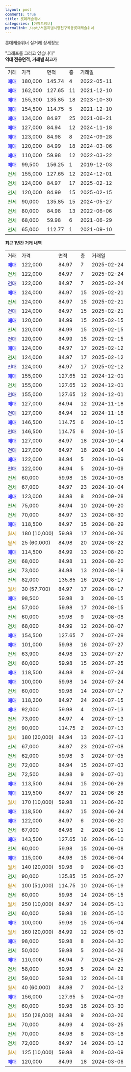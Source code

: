 ```yaml
---
layout: post
comments: true
title: 롯데캐슬위너
categories: [아파트정보]
permalink: /apt/서울특별시양천구목동롯데캐슬위너
---
```


롯데캐슬위너 실거래 상세정보

<script type="text/javascript">
  google.charts.load('current', {'packages':['line', 'corechart']});
  google.charts.setOnLoadCallback(drawChart);

  function drawChart() {
    var data = new google.visualization.DataTable();
    data.addColumn('date', '거래일');
    data.addColumn('number', "매매");
    data.addColumn('number', "전세");
    data.addColumn('number', "전매");

    data.addRows([[new Date(Date.parse("2025-02-24")), 122000, null, null], [new Date(Date.parse("2025-02-24")), null, 122000, null], [new Date(Date.parse("2025-02-24")), null, null, 122000], [new Date(Date.parse("2025-02-21")), 124000, null, null], [new Date(Date.parse("2025-02-21")), null, 124000, null], [new Date(Date.parse("2025-02-21")), null, null, 124000], [new Date(Date.parse("2025-02-15")), 120000, null, null], [new Date(Date.parse("2025-02-15")), null, 120000, null], [new Date(Date.parse("2025-02-15")), null, null, 120000], [new Date(Date.parse("2025-02-12")), 124000, null, null], [new Date(Date.parse("2025-02-12")), null, 124000, null], [new Date(Date.parse("2025-02-12")), null, null, 124000], [new Date(Date.parse("2024-12-01")), 155000, null, null], [new Date(Date.parse("2024-12-01")), null, 155000, null], [new Date(Date.parse("2024-12-01")), null, null, 155000], [new Date(Date.parse("2024-11-18")), 127000, null, null], [new Date(Date.parse("2024-11-18")), null, null, 127000], [new Date(Date.parse("2024-10-15")), 146500, null, null], [new Date(Date.parse("2024-10-15")), null, null, 146500], [new Date(Date.parse("2024-10-14")), 127000, null, null], [new Date(Date.parse("2024-10-14")), null, null, 127000], [new Date(Date.parse("2024-10-09")), 122000, null, null], [new Date(Date.parse("2024-10-09")), null, null, 122000], [new Date(Date.parse("2024-10-08")), null, 60000, null], [new Date(Date.parse("2024-10-04")), null, 67000, null], [new Date(Date.parse("2024-09-28")), 123000, null, null], [new Date(Date.parse("2024-09-20")), null, 75000, null], [new Date(Date.parse("2024-08-30")), null, 70000, null], [new Date(Date.parse("2024-08-29")), 118500, null, null], [new Date(Date.parse("2024-08-26")), null, null, null], [new Date(Date.parse("2024-08-22")), null, null, null], [new Date(Date.parse("2024-08-20")), 114500, null, null], [new Date(Date.parse("2024-08-20")), null, 68000, null], [new Date(Date.parse("2024-08-19")), null, 73000, null], [new Date(Date.parse("2024-08-17")), null, 82000, null], [new Date(Date.parse("2024-08-17")), null, null, null], [new Date(Date.parse("2024-08-15")), 98500, null, null], [new Date(Date.parse("2024-08-15")), null, 57000, null], [new Date(Date.parse("2024-08-08")), null, 60000, null], [new Date(Date.parse("2024-08-07")), null, 68000, null], [new Date(Date.parse("2024-07-29")), 154500, null, null], [new Date(Date.parse("2024-07-27")), 101000, null, null], [new Date(Date.parse("2024-07-27")), null, 63900, null], [new Date(Date.parse("2024-07-25")), null, 60000, null], [new Date(Date.parse("2024-07-24")), 118500, null, null], [new Date(Date.parse("2024-07-24")), 100000, null, null], [new Date(Date.parse("2024-07-17")), null, 60000, null], [new Date(Date.parse("2024-07-15")), 118200, null, null], [new Date(Date.parse("2024-07-13")), 92000, null, null], [new Date(Date.parse("2024-07-13")), null, 73000, null], [new Date(Date.parse("2024-07-13")), null, 90000, null], [new Date(Date.parse("2024-07-13")), null, null, null], [new Date(Date.parse("2024-07-08")), null, 67000, null], [new Date(Date.parse("2024-07-05")), null, 62000, null], [new Date(Date.parse("2024-07-03")), null, 72000, null], [new Date(Date.parse("2024-07-01")), null, 72500, null], [new Date(Date.parse("2024-06-29")), 113500, null, null], [new Date(Date.parse("2024-06-28")), 119500, null, null], [new Date(Date.parse("2024-06-26")), null, null, null], [new Date(Date.parse("2024-06-24")), 118500, null, null], [new Date(Date.parse("2024-06-20")), 122000, null, null], [new Date(Date.parse("2024-06-11")), null, 67000, null], [new Date(Date.parse("2024-06-10")), 143500, null, null], [new Date(Date.parse("2024-06-08")), null, 60000, null], [new Date(Date.parse("2024-06-04")), 115000, null, null], [new Date(Date.parse("2024-06-03")), null, null, null], [new Date(Date.parse("2024-05-27")), null, 90000, null], [new Date(Date.parse("2024-05-19")), null, null, null], [new Date(Date.parse("2024-05-15")), null, 60000, null], [new Date(Date.parse("2024-05-11")), null, null, null], [new Date(Date.parse("2024-05-10")), null, 60000, null], [new Date(Date.parse("2024-05-04")), 100000, null, null], [new Date(Date.parse("2024-05-03")), null, null, null], [new Date(Date.parse("2024-04-30")), 98000, null, null], [new Date(Date.parse("2024-04-26")), null, 50000, null], [new Date(Date.parse("2024-04-25")), 110000, null, null], [new Date(Date.parse("2024-04-22")), null, 58000, null], [new Date(Date.parse("2024-04-18")), null, 59000, null], [new Date(Date.parse("2024-04-12")), null, null, null], [new Date(Date.parse("2024-04-09")), 156000, null, null], [new Date(Date.parse("2024-03-30")), null, 60000, null], [new Date(Date.parse("2024-03-26")), null, null, null], [new Date(Date.parse("2024-03-25")), null, 70000, null], [new Date(Date.parse("2024-03-18")), null, 70000, null], [new Date(Date.parse("2024-03-12")), null, 72000, null], [new Date(Date.parse("2024-03-09")), null, null, null], [new Date(Date.parse("2024-03-06")), 120000, null, null]]);

    var options = {
      hAxis: {
        format: 'yyyy/MM/dd'
      },    
      lineWidth: 0,
      pointsVisible: true,    
      title: '최근 1년간 유형별 실거래가 분포',
      legend: { position: 'bottom' }
    };

    var formatter = new google.visualization.NumberFormat({pattern:'###,###'} );
    formatter.format(data, 1);
    formatter.format(data, 2);
    
    setTimeout(function() {
        var chart = new google.visualization.LineChart(document.getElementById('columnchart_material'));
        chart.draw(data, (options));
        document.getElementById('loading').style.display = 'none';
    }, 200);
  }
</script>


<div id="loading" style="z-index:20; display: block; margin-left: 0px">"그래프를 그리고 있습니다"</div>
<div id="columnchart_material" style="width: 95%; margin-left: 0px; display: block"></div>
<!-- contents start -->
<b>역대 전용면적, 거래별 최고가</b>
<table class="sortable">
    <tr>
      <td>거래</td>
      <td>가격</td>
      <td>면적</td>
      <td>층</td>
      <td>거래일</td>
    </tr>
        <tr>
          <td><a style="color: blue">매매</a></td>
          <td>180,000</td>
          <td>145.74</td>
          <td>4</td>
          <td>2022-05-11</td>
        </tr>            <tr>
          <td><a style="color: blue">매매</a></td>
          <td>162,000</td>
          <td>127.65</td>
          <td>11</td>
          <td>2021-12-10</td>
        </tr>            <tr>
          <td><a style="color: blue">매매</a></td>
          <td>155,300</td>
          <td>135.85</td>
          <td>18</td>
          <td>2023-10-30</td>
        </tr>            <tr>
          <td><a style="color: blue">매매</a></td>
          <td>154,500</td>
          <td>114.75</td>
          <td>5</td>
          <td>2021-12-10</td>
        </tr>            <tr>
          <td><a style="color: blue">매매</a></td>
          <td>134,000</td>
          <td>84.97</td>
          <td>25</td>
          <td>2021-06-21</td>
        </tr>            <tr>
          <td><a style="color: blue">매매</a></td>
          <td>127,000</td>
          <td>84.94</td>
          <td>12</td>
          <td>2024-11-18</td>
        </tr>            <tr>
          <td><a style="color: blue">매매</a></td>
          <td>123,000</td>
          <td>84.98</td>
          <td>8</td>
          <td>2024-09-28</td>
        </tr>            <tr>
          <td><a style="color: blue">매매</a></td>
          <td>120,000</td>
          <td>84.99</td>
          <td>18</td>
          <td>2024-03-06</td>
        </tr>            <tr>
          <td><a style="color: blue">매매</a></td>
          <td>110,000</td>
          <td>59.98</td>
          <td>12</td>
          <td>2022-03-22</td>
        </tr>            <tr>
          <td><a style="color: blue">매매</a></td>
          <td>99,500</td>
          <td>156.25</td>
          <td>1</td>
          <td>2019-12-03</td>
        </tr>        
        <tr>
              <td><a style="color: darkgreen">전세</a></td>
              <td>155,000</td>
              <td>127.65</td>
              <td>12</td>
              <td>2024-12-01</td>
            </tr>            <tr>
              <td><a style="color: darkgreen">전세</a></td>
              <td>124,000</td>
              <td>84.97</td>
              <td>17</td>
              <td>2025-02-12</td>
            </tr>            <tr>
              <td><a style="color: darkgreen">전세</a></td>
              <td>120,000</td>
              <td>84.99</td>
              <td>15</td>
              <td>2025-02-15</td>
            </tr>            <tr>
              <td><a style="color: darkgreen">전세</a></td>
              <td>90,000</td>
              <td>135.85</td>
              <td>15</td>
              <td>2024-05-27</td>
            </tr>            <tr>
              <td><a style="color: darkgreen">전세</a></td>
              <td>80,000</td>
              <td>84.98</td>
              <td>13</td>
              <td>2022-06-06</td>
            </tr>            <tr>
              <td><a style="color: darkgreen">전세</a></td>
              <td>68,000</td>
              <td>59.98</td>
              <td>6</td>
              <td>2021-06-29</td>
            </tr>            <tr>
              <td><a style="color: darkgreen">전세</a></td>
              <td>65,000</td>
              <td>112.77</td>
              <td>1</td>
              <td>2021-09-10</td>
            </tr>        
    
</table>

<b>최근 1년간 거래 내역</b>

<table class="sortable">
    <tr>
      <td>거래</td>
      <td>가격</td>
      <td>면적</td>
      <td>층</td>
      <td>거래일</td>
    </tr>
    <tr>
      <td><a style="color: blue">매매</a></td>
      <td>122,000</td>
      <td>84.97</td>
      <td>7</td>
      <td>2025-02-24</td>
    </tr>          <tr>
      <td><a style="color: darkgreen">전세</a></td>
      <td>122,000</td>
      <td>84.97</td>
      <td>7</td>
      <td>2025-02-24</td>
    </tr>          <tr>
      <td><a style="color: darkblue">전매</a></td>
      <td>122,000</td>
      <td>84.97</td>
      <td>7</td>
      <td>2025-02-24</td>
    </tr>          <tr>
      <td><a style="color: blue">매매</a></td>
      <td>124,000</td>
      <td>84.97</td>
      <td>15</td>
      <td>2025-02-21</td>
    </tr>          <tr>
      <td><a style="color: darkgreen">전세</a></td>
      <td>124,000</td>
      <td>84.97</td>
      <td>15</td>
      <td>2025-02-21</td>
    </tr>          <tr>
      <td><a style="color: darkblue">전매</a></td>
      <td>124,000</td>
      <td>84.97</td>
      <td>15</td>
      <td>2025-02-21</td>
    </tr>          <tr>
      <td><a style="color: blue">매매</a></td>
      <td>120,000</td>
      <td>84.99</td>
      <td>15</td>
      <td>2025-02-15</td>
    </tr>          <tr>
      <td><a style="color: darkgreen">전세</a></td>
      <td>120,000</td>
      <td>84.99</td>
      <td>15</td>
      <td>2025-02-15</td>
    </tr>          <tr>
      <td><a style="color: darkblue">전매</a></td>
      <td>120,000</td>
      <td>84.99</td>
      <td>15</td>
      <td>2025-02-15</td>
    </tr>          <tr>
      <td><a style="color: blue">매매</a></td>
      <td>124,000</td>
      <td>84.97</td>
      <td>17</td>
      <td>2025-02-12</td>
    </tr>          <tr>
      <td><a style="color: darkgreen">전세</a></td>
      <td>124,000</td>
      <td>84.97</td>
      <td>17</td>
      <td>2025-02-12</td>
    </tr>          <tr>
      <td><a style="color: darkblue">전매</a></td>
      <td>124,000</td>
      <td>84.97</td>
      <td>17</td>
      <td>2025-02-12</td>
    </tr>          <tr>
      <td><a style="color: blue">매매</a></td>
      <td>155,000</td>
      <td>127.65</td>
      <td>12</td>
      <td>2024-12-01</td>
    </tr>          <tr>
      <td><a style="color: darkgreen">전세</a></td>
      <td>155,000</td>
      <td>127.65</td>
      <td>12</td>
      <td>2024-12-01</td>
    </tr>          <tr>
      <td><a style="color: darkblue">전매</a></td>
      <td>155,000</td>
      <td>127.65</td>
      <td>12</td>
      <td>2024-12-01</td>
    </tr>          <tr>
      <td><a style="color: blue">매매</a></td>
      <td>127,000</td>
      <td>84.94</td>
      <td>12</td>
      <td>2024-11-18</td>
    </tr>          <tr>
      <td><a style="color: darkblue">전매</a></td>
      <td>127,000</td>
      <td>84.94</td>
      <td>12</td>
      <td>2024-11-18</td>
    </tr>          <tr>
      <td><a style="color: blue">매매</a></td>
      <td>146,500</td>
      <td>114.75</td>
      <td>6</td>
      <td>2024-10-15</td>
    </tr>          <tr>
      <td><a style="color: darkblue">전매</a></td>
      <td>146,500</td>
      <td>114.75</td>
      <td>6</td>
      <td>2024-10-15</td>
    </tr>          <tr>
      <td><a style="color: blue">매매</a></td>
      <td>127,000</td>
      <td>84.97</td>
      <td>18</td>
      <td>2024-10-14</td>
    </tr>          <tr>
      <td><a style="color: darkblue">전매</a></td>
      <td>127,000</td>
      <td>84.97</td>
      <td>18</td>
      <td>2024-10-14</td>
    </tr>          <tr>
      <td><a style="color: blue">매매</a></td>
      <td>122,000</td>
      <td>84.94</td>
      <td>5</td>
      <td>2024-10-09</td>
    </tr>          <tr>
      <td><a style="color: darkblue">전매</a></td>
      <td>122,000</td>
      <td>84.94</td>
      <td>5</td>
      <td>2024-10-09</td>
    </tr>          <tr>
      <td><a style="color: darkgreen">전세</a></td>
      <td>60,000</td>
      <td>59.98</td>
      <td>15</td>
      <td>2024-10-08</td>
    </tr>          <tr>
      <td><a style="color: darkgreen">전세</a></td>
      <td>67,000</td>
      <td>84.97</td>
      <td>23</td>
      <td>2024-10-04</td>
    </tr>          <tr>
      <td><a style="color: blue">매매</a></td>
      <td>123,000</td>
      <td>84.98</td>
      <td>8</td>
      <td>2024-09-28</td>
    </tr>          <tr>
      <td><a style="color: darkgreen">전세</a></td>
      <td>75,000</td>
      <td>84.94</td>
      <td>10</td>
      <td>2024-09-20</td>
    </tr>          <tr>
      <td><a style="color: darkgreen">전세</a></td>
      <td>70,000</td>
      <td>84.97</td>
      <td>13</td>
      <td>2024-08-30</td>
    </tr>          <tr>
      <td><a style="color: blue">매매</a></td>
      <td>118,500</td>
      <td>84.97</td>
      <td>15</td>
      <td>2024-08-29</td>
    </tr>          <tr>
      <td><a style="color: darkgoldenrod">월세</a></td>
      <td>180 (10,000)</td>
      <td>59.98</td>
      <td>17</td>
      <td>2024-08-26</td>
    </tr>          <tr>
      <td><a style="color: darkgoldenrod">월세</a></td>
      <td>25 (60,000)</td>
      <td>84.98</td>
      <td>20</td>
      <td>2024-08-22</td>
    </tr>          <tr>
      <td><a style="color: blue">매매</a></td>
      <td>114,500</td>
      <td>84.99</td>
      <td>13</td>
      <td>2024-08-20</td>
    </tr>          <tr>
      <td><a style="color: darkgreen">전세</a></td>
      <td>68,000</td>
      <td>84.98</td>
      <td>11</td>
      <td>2024-08-20</td>
    </tr>          <tr>
      <td><a style="color: darkgreen">전세</a></td>
      <td>73,000</td>
      <td>84.98</td>
      <td>13</td>
      <td>2024-08-19</td>
    </tr>          <tr>
      <td><a style="color: darkgreen">전세</a></td>
      <td>82,000</td>
      <td>135.85</td>
      <td>16</td>
      <td>2024-08-17</td>
    </tr>          <tr>
      <td><a style="color: darkgoldenrod">월세</a></td>
      <td>30 (57,700)</td>
      <td>84.97</td>
      <td>17</td>
      <td>2024-08-17</td>
    </tr>          <tr>
      <td><a style="color: blue">매매</a></td>
      <td>98,500</td>
      <td>59.98</td>
      <td>3</td>
      <td>2024-08-15</td>
    </tr>          <tr>
      <td><a style="color: darkgreen">전세</a></td>
      <td>57,000</td>
      <td>59.98</td>
      <td>17</td>
      <td>2024-08-15</td>
    </tr>          <tr>
      <td><a style="color: darkgreen">전세</a></td>
      <td>60,000</td>
      <td>59.98</td>
      <td>9</td>
      <td>2024-08-08</td>
    </tr>          <tr>
      <td><a style="color: darkgreen">전세</a></td>
      <td>68,000</td>
      <td>84.99</td>
      <td>12</td>
      <td>2024-08-07</td>
    </tr>          <tr>
      <td><a style="color: blue">매매</a></td>
      <td>154,500</td>
      <td>127.65</td>
      <td>7</td>
      <td>2024-07-29</td>
    </tr>          <tr>
      <td><a style="color: blue">매매</a></td>
      <td>101,000</td>
      <td>59.98</td>
      <td>16</td>
      <td>2024-07-27</td>
    </tr>          <tr>
      <td><a style="color: darkgreen">전세</a></td>
      <td>63,900</td>
      <td>84.98</td>
      <td>13</td>
      <td>2024-07-27</td>
    </tr>          <tr>
      <td><a style="color: darkgreen">전세</a></td>
      <td>60,000</td>
      <td>59.98</td>
      <td>15</td>
      <td>2024-07-25</td>
    </tr>          <tr>
      <td><a style="color: blue">매매</a></td>
      <td>118,500</td>
      <td>84.98</td>
      <td>8</td>
      <td>2024-07-24</td>
    </tr>          <tr>
      <td><a style="color: blue">매매</a></td>
      <td>100,000</td>
      <td>59.98</td>
      <td>14</td>
      <td>2024-07-24</td>
    </tr>          <tr>
      <td><a style="color: darkgreen">전세</a></td>
      <td>60,000</td>
      <td>59.98</td>
      <td>14</td>
      <td>2024-07-17</td>
    </tr>          <tr>
      <td><a style="color: blue">매매</a></td>
      <td>118,200</td>
      <td>84.97</td>
      <td>24</td>
      <td>2024-07-15</td>
    </tr>          <tr>
      <td><a style="color: blue">매매</a></td>
      <td>92,000</td>
      <td>59.98</td>
      <td>4</td>
      <td>2024-07-13</td>
    </tr>          <tr>
      <td><a style="color: darkgreen">전세</a></td>
      <td>73,000</td>
      <td>84.97</td>
      <td>4</td>
      <td>2024-07-13</td>
    </tr>          <tr>
      <td><a style="color: darkgreen">전세</a></td>
      <td>90,000</td>
      <td>114.75</td>
      <td>2</td>
      <td>2024-07-13</td>
    </tr>          <tr>
      <td><a style="color: darkgoldenrod">월세</a></td>
      <td>180 (20,000)</td>
      <td>84.94</td>
      <td>13</td>
      <td>2024-07-13</td>
    </tr>          <tr>
      <td><a style="color: darkgreen">전세</a></td>
      <td>67,000</td>
      <td>84.97</td>
      <td>23</td>
      <td>2024-07-08</td>
    </tr>          <tr>
      <td><a style="color: darkgreen">전세</a></td>
      <td>62,000</td>
      <td>59.98</td>
      <td>3</td>
      <td>2024-07-05</td>
    </tr>          <tr>
      <td><a style="color: darkgreen">전세</a></td>
      <td>72,000</td>
      <td>84.94</td>
      <td>15</td>
      <td>2024-07-03</td>
    </tr>          <tr>
      <td><a style="color: darkgreen">전세</a></td>
      <td>72,500</td>
      <td>84.98</td>
      <td>9</td>
      <td>2024-07-01</td>
    </tr>          <tr>
      <td><a style="color: blue">매매</a></td>
      <td>113,500</td>
      <td>84.94</td>
      <td>15</td>
      <td>2024-06-29</td>
    </tr>          <tr>
      <td><a style="color: blue">매매</a></td>
      <td>119,500</td>
      <td>84.97</td>
      <td>21</td>
      <td>2024-06-28</td>
    </tr>          <tr>
      <td><a style="color: darkgoldenrod">월세</a></td>
      <td>170 (10,000)</td>
      <td>59.98</td>
      <td>11</td>
      <td>2024-06-26</td>
    </tr>          <tr>
      <td><a style="color: blue">매매</a></td>
      <td>118,500</td>
      <td>84.97</td>
      <td>15</td>
      <td>2024-06-24</td>
    </tr>          <tr>
      <td><a style="color: blue">매매</a></td>
      <td>122,000</td>
      <td>84.97</td>
      <td>6</td>
      <td>2024-06-20</td>
    </tr>          <tr>
      <td><a style="color: darkgreen">전세</a></td>
      <td>67,000</td>
      <td>84.98</td>
      <td>2</td>
      <td>2024-06-11</td>
    </tr>          <tr>
      <td><a style="color: blue">매매</a></td>
      <td>143,500</td>
      <td>127.65</td>
      <td>16</td>
      <td>2024-06-10</td>
    </tr>          <tr>
      <td><a style="color: darkgreen">전세</a></td>
      <td>60,000</td>
      <td>59.98</td>
      <td>15</td>
      <td>2024-06-08</td>
    </tr>          <tr>
      <td><a style="color: blue">매매</a></td>
      <td>115,000</td>
      <td>84.98</td>
      <td>15</td>
      <td>2024-06-04</td>
    </tr>          <tr>
      <td><a style="color: darkgoldenrod">월세</a></td>
      <td>140 (20,000)</td>
      <td>59.98</td>
      <td>9</td>
      <td>2024-06-03</td>
    </tr>          <tr>
      <td><a style="color: darkgreen">전세</a></td>
      <td>90,000</td>
      <td>135.85</td>
      <td>15</td>
      <td>2024-05-27</td>
    </tr>          <tr>
      <td><a style="color: darkgoldenrod">월세</a></td>
      <td>100 (51,000)</td>
      <td>114.75</td>
      <td>10</td>
      <td>2024-05-19</td>
    </tr>          <tr>
      <td><a style="color: darkgreen">전세</a></td>
      <td>60,000</td>
      <td>59.98</td>
      <td>14</td>
      <td>2024-05-15</td>
    </tr>          <tr>
      <td><a style="color: darkgoldenrod">월세</a></td>
      <td>250 (10,000)</td>
      <td>84.97</td>
      <td>14</td>
      <td>2024-05-11</td>
    </tr>          <tr>
      <td><a style="color: darkgreen">전세</a></td>
      <td>60,000</td>
      <td>59.98</td>
      <td>18</td>
      <td>2024-05-10</td>
    </tr>          <tr>
      <td><a style="color: blue">매매</a></td>
      <td>100,000</td>
      <td>59.98</td>
      <td>15</td>
      <td>2024-05-04</td>
    </tr>          <tr>
      <td><a style="color: darkgoldenrod">월세</a></td>
      <td>160 (20,000)</td>
      <td>84.99</td>
      <td>12</td>
      <td>2024-05-03</td>
    </tr>          <tr>
      <td><a style="color: blue">매매</a></td>
      <td>98,000</td>
      <td>59.98</td>
      <td>8</td>
      <td>2024-04-30</td>
    </tr>          <tr>
      <td><a style="color: darkgreen">전세</a></td>
      <td>50,000</td>
      <td>59.98</td>
      <td>5</td>
      <td>2024-04-26</td>
    </tr>          <tr>
      <td><a style="color: blue">매매</a></td>
      <td>110,000</td>
      <td>84.94</td>
      <td>7</td>
      <td>2024-04-25</td>
    </tr>          <tr>
      <td><a style="color: darkgreen">전세</a></td>
      <td>58,000</td>
      <td>59.98</td>
      <td>5</td>
      <td>2024-04-22</td>
    </tr>          <tr>
      <td><a style="color: darkgreen">전세</a></td>
      <td>59,000</td>
      <td>59.98</td>
      <td>12</td>
      <td>2024-04-18</td>
    </tr>          <tr>
      <td><a style="color: darkgoldenrod">월세</a></td>
      <td>40 (60,000)</td>
      <td>84.98</td>
      <td>7</td>
      <td>2024-04-12</td>
    </tr>          <tr>
      <td><a style="color: blue">매매</a></td>
      <td>156,000</td>
      <td>127.65</td>
      <td>5</td>
      <td>2024-04-09</td>
    </tr>          <tr>
      <td><a style="color: darkgreen">전세</a></td>
      <td>60,000</td>
      <td>59.98</td>
      <td>16</td>
      <td>2024-03-30</td>
    </tr>          <tr>
      <td><a style="color: darkgoldenrod">월세</a></td>
      <td>150 (28,000)</td>
      <td>84.98</td>
      <td>9</td>
      <td>2024-03-26</td>
    </tr>          <tr>
      <td><a style="color: darkgreen">전세</a></td>
      <td>70,000</td>
      <td>84.99</td>
      <td>4</td>
      <td>2024-03-25</td>
    </tr>          <tr>
      <td><a style="color: darkgreen">전세</a></td>
      <td>70,000</td>
      <td>84.98</td>
      <td>8</td>
      <td>2024-03-18</td>
    </tr>          <tr>
      <td><a style="color: darkgreen">전세</a></td>
      <td>72,000</td>
      <td>84.97</td>
      <td>14</td>
      <td>2024-03-12</td>
    </tr>          <tr>
      <td><a style="color: darkgoldenrod">월세</a></td>
      <td>125 (10,000)</td>
      <td>59.98</td>
      <td>8</td>
      <td>2024-03-09</td>
    </tr>          <tr>
      <td><a style="color: blue">매매</a></td>
      <td>120,000</td>
      <td>84.99</td>
      <td>18</td>
      <td>2024-03-06</td>
    </tr>      </table>
<!-- contents end -->    

